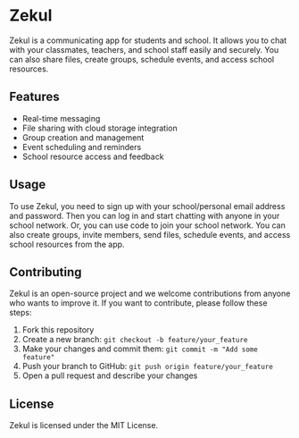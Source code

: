 # Zekul

Zekul is a communicating app for students and school. It allows you to chat with your classmates, teachers, and school staff easily and securely. You can also share files, create groups, schedule events, and access school resources.

## Features

- Real-time messaging
- File sharing with cloud storage integration
- Group creation and management
- Event scheduling and reminders
- School resource access and feedback

## Usage

To use Zekul, you need to sign up with your school/personal email address and password. Then you can log in and start chatting with anyone in your school network. Or, you can use code to join your school network. You can also create groups, invite members, send files, schedule events, and access school resources from the app.

## Contributing

Zekul is an open-source project and we welcome contributions from anyone who wants to improve it. If you want to contribute, please follow these steps:

1. Fork this repository
2. Create a new branch: `git checkout -b feature/your_feature`
3. Make your changes and commit them: `git commit -m "Add some feature"`
4. Push your branch to GitHub: `git push origin feature/your_feature`
5. Open a pull request and describe your changes

## License

Zekul is licensed under the MIT License.
